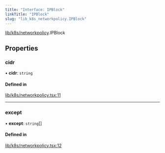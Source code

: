 ```yaml
---
title: "Interface: IPBlock"
linkTitle: "IPBlock"
slug: "lib_k8s_networkpolicy.IPBlock"
---
```


[lib/k8s/networkpolicy](../modules/lib_k8s_networkpolicy.md).IPBlock

## Properties

### cidr

• **cidr**: `string`

#### Defined in

[lib/k8s/networkpolicy.tsx:11](https://github.com/headlamp-k8s/headlamp/blob/a8b3c4c6/frontend/src/lib/k8s/networkpolicy.tsx#L11)

___

### except

• **except**: `string`[]

#### Defined in

[lib/k8s/networkpolicy.tsx:12](https://github.com/headlamp-k8s/headlamp/blob/a8b3c4c6/frontend/src/lib/k8s/networkpolicy.tsx#L12)
